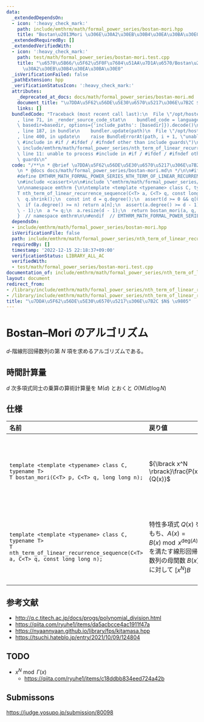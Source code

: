 ```yaml
---
data:
  _extendedDependsOn:
  - icon: ':heavy_check_mark:'
    path: include/emthrm/math/formal_power_series/bostan-mori.hpp
    title: "Bostan\u2013Mori \u306E\u30A2\u30EB\u30B4\u30EA\u30BA\u30E0"
  _extendedRequiredBy: []
  _extendedVerifiedWith:
  - icon: ':heavy_check_mark:'
    path: test/math/formal_power_series/bostan-mori.test.cpp
    title: "\u6570\u5B66/\u5F62\u5F0F\u7684\u51AA\u7D1A\u6570/Bostan\u2013Mori \u306E\
      \u30A2\u30EB\u30B4\u30EA\u30BA\u30E0"
  _isVerificationFailed: false
  _pathExtension: hpp
  _verificationStatusIcon: ':heavy_check_mark:'
  attributes:
    _deprecated_at_docs: docs/math/formal_power_series/bostan-mori.md
    document_title: "\u7DDA\u5F62\u56DE\u5E30\u6570\u5217\u306E\u7B2C $N$ \u9805"
    links: []
  bundledCode: "Traceback (most recent call last):\n  File \"/opt/hostedtoolcache/Python/3.9.16/x64/lib/python3.9/site-packages/onlinejudge_verify/documentation/build.py\"\
    , line 71, in _render_source_code_stat\n    bundled_code = language.bundle(stat.path,\
    \ basedir=basedir, options={'include_paths': [basedir]}).decode()\n  File \"/opt/hostedtoolcache/Python/3.9.16/x64/lib/python3.9/site-packages/onlinejudge_verify/languages/cplusplus.py\"\
    , line 187, in bundle\n    bundler.update(path)\n  File \"/opt/hostedtoolcache/Python/3.9.16/x64/lib/python3.9/site-packages/onlinejudge_verify/languages/cplusplus_bundle.py\"\
    , line 400, in update\n    raise BundleErrorAt(path, i + 1, \"unable to process\
    \ #include in #if / #ifdef / #ifndef other than include guards\")\nonlinejudge_verify.languages.cplusplus_bundle.BundleErrorAt:\
    \ include/emthrm/math/formal_power_series/nth_term_of_linear_recurrence_sequence.hpp:\
    \ line 11: unable to process #include in #if / #ifdef / #ifndef other than include\
    \ guards\n"
  code: "/**\n * @brief \u7DDA\u5F62\u56DE\u5E30\u6570\u5217\u306E\u7B2C $N$ \u9805\
    \n * @docs docs/math/formal_power_series/bostan-mori.md\n */\n\n#ifndef EMTHRM_MATH_FORMAL_POWER_SERIES_NTH_TERM_OF_LINEAR_RECURRENCE_SEQUENCE_HPP_\n\
    #define EMTHRM_MATH_FORMAL_POWER_SERIES_NTH_TERM_OF_LINEAR_RECURRENCE_SEQUENCE_HPP_\n\
    \n#include <cassert>\n\n#include \"emthrm/math/formal_power_series/bostan-mori.hpp\"\
    \n\nnamespace emthrm {\n\ntemplate <template <typename> class C, typename T>\n\
    T nth_term_of_linear_recurrence_sequence(C<T> a, C<T> q, const long long n) {\n\
    \  q.shrink();\n  const int d = q.degree();\n  assert(d >= 0 && q[0] != 0);\n\
    \  if (a.degree() >= n) return a[n];\n  assert(a.degree() >= d - 1);\n  a.resize(d\
    \ - 1);\n  a *= q;\n  a.resize(d - 1);\n  return bostan_mori(a, q, n);\n}\n\n\
    }  // namespace emthrm\n\n#endif  // EMTHRM_MATH_FORMAL_POWER_SERIES_NTH_TERM_OF_LINEAR_RECURRENCE_SEQUENCE_HPP_\n"
  dependsOn:
  - include/emthrm/math/formal_power_series/bostan-mori.hpp
  isVerificationFile: false
  path: include/emthrm/math/formal_power_series/nth_term_of_linear_recurrence_sequence.hpp
  requiredBy: []
  timestamp: '2022-12-15 22:18:37+09:00'
  verificationStatus: LIBRARY_ALL_AC
  verifiedWith:
  - test/math/formal_power_series/bostan-mori.test.cpp
documentation_of: include/emthrm/math/formal_power_series/nth_term_of_linear_recurrence_sequence.hpp
layout: document
redirect_from:
- /library/include/emthrm/math/formal_power_series/nth_term_of_linear_recurrence_sequence.hpp
- /library/include/emthrm/math/formal_power_series/nth_term_of_linear_recurrence_sequence.hpp.html
title: "\u7DDA\u5F62\u56DE\u5E30\u6570\u5217\u306E\u7B2C $N$ \u9805"
---
```

# Bostan–Mori のアルゴリズム

$d$-階線形回帰数列の第 $N$ 項を求めるアルゴリズムである。


## 時間計算量

$d$ 次多項式同士の乗算の算術計算量を $\mathsf{M}(d)$ とおくと $O(\mathsf{M}(d) \log{N})$


## 仕様

|名前|戻り値|要件|備考|
|:--|:--|:--|:--|
|`template <template <typename> class C, typename T>`<br>`T bostan_mori(C<T> p, C<T> q, long long n);`|${\lbrack x^N \rbrack}\frac{P(x)}{Q(x)}$|${\lbrack x^0 \rbrack}Q = Q(0)$ は可逆元 (invertible element) である。|`C` は冪級数を表す構造体である。|
|`template <template <typename> class C, typename T>`<br>`T nth_term_of_linear_recurrence_sequence(C<T> a, C<T> q, const long long n);`|特性多項式 $Q(x)$ をもち、$A(x) = B(x) \bmod{x^{\mathrm{deg}(A)}}$ を満たす線形回帰数列の母関数 $B(x)$ に対して ${\lbrack x^N \rbrack}B$||`C` は冪級数を表す構造体である。|


## 参考文献

- http://q.c.titech.ac.jp/docs/progs/polynomial_division.html
- https://qiita.com/ryuhe1/items/da5acbcce4ac1911f47a
- https://nyaannyaan.github.io/library/fps/kitamasa.hpp
- https://tsuchi.hateblo.jp/entry/2021/10/09/124804


## TODO

- $x^N \bmod \Gamma(x)$
  - https://qiita.com/ryuhe1/items/c18ddbb834eed724a42b


## Submissons

https://judge.yosupo.jp/submission/80098
